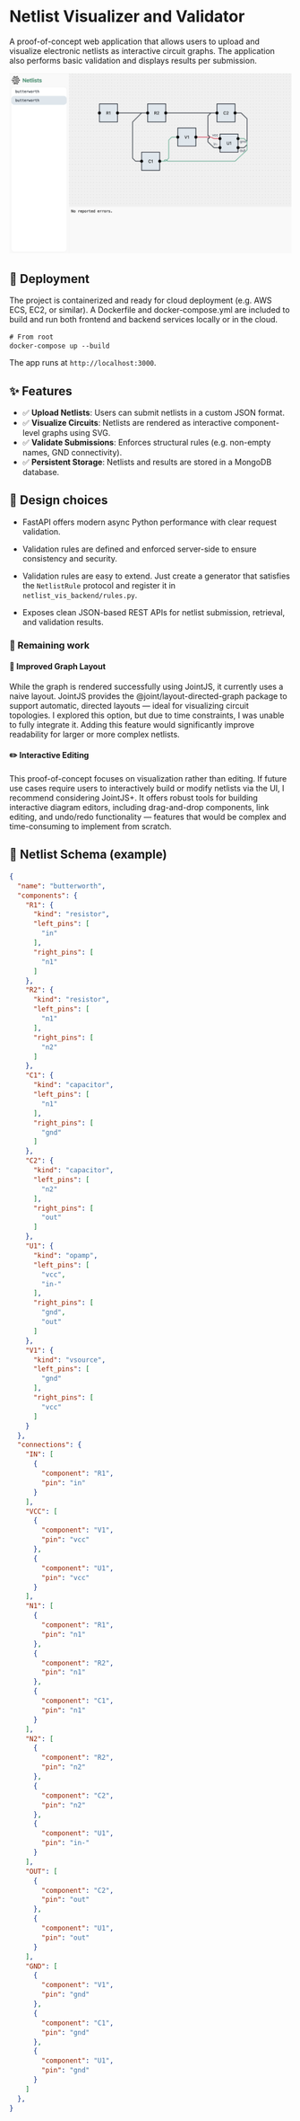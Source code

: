 # Netlist Visualizer and Validator

A proof-of-concept web application that allows users to upload and visualize electronic netlists as interactive circuit graphs. The application also performs basic validation and displays results per submission.

![App Screenshot](./screenshot.png)

## 🐳 Deployment

The project is containerized and ready for cloud deployment (e.g. AWS ECS, EC2, or similar). A Dockerfile and docker-compose.yml are included to build and run both frontend and backend services locally or in the cloud.

```
# From root
docker-compose up --build
```

The app runs at `http://localhost:3000`.

## ✨ Features

- ✅ **Upload Netlists**: Users can submit netlists in a custom JSON format.
- ✅ **Visualize Circuits**: Netlists are rendered as interactive component-level graphs using SVG.
- ✅ **Validate Submissions**: Enforces structural rules (e.g. non-empty names, GND connectivity).
- ✅ **Persistent Storage**: Netlists and results are stored in a MongoDB database.

## 🧠 Design choices

- FastAPI offers modern async Python performance with clear request validation.

- Validation rules are defined and enforced server-side to ensure consistency and security.

- Validation rules are easy to extend.  Just create a generator that satisfies the `NetlistRule` protocol and register it in `netlist_vis_backend/rules.py`.

- Exposes clean JSON-based REST APIs for netlist submission, retrieval, and validation results.

### 🚧 Remaining work

#### 🧭 Improved Graph Layout

While the graph is rendered successfully using JointJS, it currently uses a naive layout. JointJS provides the @joint/layout-directed-graph package to support automatic, directed layouts — ideal for visualizing circuit topologies. I explored this option, but due to time constraints, I was unable to fully integrate it. Adding this feature would significantly improve readability for larger or more complex netlists.

#### ✏️ Interactive Editing

This proof-of-concept focuses on visualization rather than editing. If future use cases require users to interactively build or modify netlists via the UI, I recommend considering JointJS+. It offers robust tools for building interactive diagram editors, including drag-and-drop components, link editing, and undo/redo functionality — features that would be complex and time-consuming to implement from scratch.

## 📄 Netlist Schema (example)

```json
{
  "name": "butterworth",
  "components": {
    "R1": {
      "kind": "resistor",
      "left_pins": [
        "in"
      ],
      "right_pins": [
        "n1"
      ]
    },
    "R2": {
      "kind": "resistor",
      "left_pins": [
        "n1"
      ],
      "right_pins": [
        "n2"
      ]
    },
    "C1": {
      "kind": "capacitor",
      "left_pins": [
        "n1"
      ],
      "right_pins": [
        "gnd"
      ]
    },
    "C2": {
      "kind": "capacitor",
      "left_pins": [
        "n2"
      ],
      "right_pins": [
        "out"
      ]
    },
    "U1": {
      "kind": "opamp",
      "left_pins": [
        "vcc",
        "in-"
      ],
      "right_pins": [
        "gnd",
        "out"
      ]
    },
    "V1": {
      "kind": "vsource",
      "left_pins": [
        "gnd"
      ],
      "right_pins": [
        "vcc"
      ]
    }
  },
  "connections": {
    "IN": [
      {
        "component": "R1",
        "pin": "in"
      }
    ],
    "VCC": [
      {
        "component": "V1",
        "pin": "vcc"
      },
      {
        "component": "U1",
        "pin": "vcc"
      }
    ],
    "N1": [
      {
        "component": "R1",
        "pin": "n1"
      },
      {
        "component": "R2",
        "pin": "n1"
      },
      {
        "component": "C1",
        "pin": "n1"
      }
    ],
    "N2": [
      {
        "component": "R2",
        "pin": "n2"
      },
      {
        "component": "C2",
        "pin": "n2"
      },
      {
        "component": "U1",
        "pin": "in-"
      }
    ],
    "OUT": [
      {
        "component": "C2",
        "pin": "out"
      },
      {
        "component": "U1",
        "pin": "out"
      }
    ],
    "GND": [
      {
        "component": "V1",
        "pin": "gnd"
      },
      {
        "component": "C1",
        "pin": "gnd"
      },
      {
        "component": "U1",
        "pin": "gnd"
      }
    ]
  },
}
```